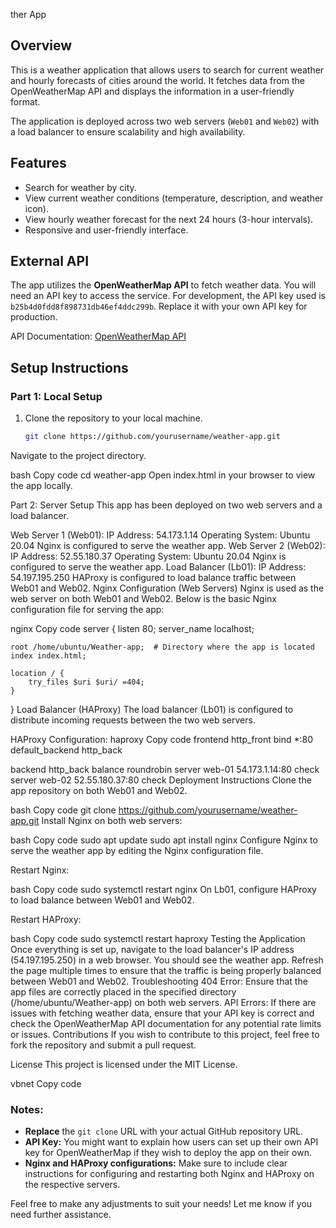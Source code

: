 ther App

## Overview
This is a weather application that allows users to search for current weather and hourly forecasts of cities around the world. It fetches data from the OpenWeatherMap API and displays the information in a user-friendly format.

The application is deployed across two web servers (`Web01` and `Web02`) with a load balancer to ensure scalability and high availability.

## Features
- Search for weather by city.
- View current weather conditions (temperature, description, and weather icon).
- View hourly weather forecast for the next 24 hours (3-hour intervals).
- Responsive and user-friendly interface.

## External API
The app utilizes the **OpenWeatherMap API** to fetch weather data. You will need an API key to access the service. For development, the API key used is `b25b4d0fdd8f898731db46ef4ddc299b`. Replace it with your own API key for production.

API Documentation: [OpenWeatherMap API](https://openweathermap.org/api)

## Setup Instructions

### Part 1: Local Setup
1. Clone the repository to your local machine.
   ```bash
   git clone https://github.com/yourusername/weather-app.git
Navigate to the project directory.

bash
Copy code
cd weather-app
Open index.html in your browser to view the app locally.

Part 2: Server Setup
This app has been deployed on two web servers and a load balancer.

Web Server 1 (Web01):
IP Address: 54.173.1.14
Operating System: Ubuntu 20.04
Nginx is configured to serve the weather app.
Web Server 2 (Web02):
IP Address: 52.55.180.37
Operating System: Ubuntu 20.04
Nginx is configured to serve the weather app.
Load Balancer (Lb01):
IP Address: 54.197.195.250
HAProxy is configured to load balance traffic between Web01 and Web02.
Nginx Configuration (Web Servers)
Nginx is used as the web server on both Web01 and Web02. Below is the basic Nginx configuration file for serving the app:

nginx
Copy code
server {
    listen 80;
    server_name localhost;

    root /home/ubuntu/Weather-app;  # Directory where the app is located
    index index.html;

    location / {
        try_files $uri $uri/ =404;
    }
}
Load Balancer (HAProxy)
The load balancer (Lb01) is configured to distribute incoming requests between the two web servers.

HAProxy Configuration:
haproxy
Copy code
frontend http_front
   bind *:80
   default_backend http_back

backend http_back
   balance roundrobin
   server web-01 54.173.1.14:80 check
   server web-02 52.55.180.37:80 check
Deployment Instructions
Clone the app repository on both Web01 and Web02.

bash
Copy code
git clone https://github.com/yourusername/weather-app.git
Install Nginx on both web servers:

bash
Copy code
sudo apt update
sudo apt install nginx
Configure Nginx to serve the weather app by editing the Nginx configuration file.

Restart Nginx:

bash
Copy code
sudo systemctl restart nginx
On Lb01, configure HAProxy to load balance between Web01 and Web02.

Restart HAProxy:

bash
Copy code
sudo systemctl restart haproxy
Testing the Application
Once everything is set up, navigate to the load balancer's IP address (54.197.195.250) in a web browser. You should see the weather app.
Refresh the page multiple times to ensure that the traffic is being properly balanced between Web01 and Web02.
Troubleshooting
404 Error: Ensure that the app files are correctly placed in the specified directory (/home/ubuntu/Weather-app) on both web servers.
API Errors: If there are issues with fetching weather data, ensure that your API key is correct and check the OpenWeatherMap API documentation for any potential rate limits or issues.
Contributions
If you wish to contribute to this project, feel free to fork the repository and submit a pull request.

License
This project is licensed under the MIT License.

vbnet
Copy code

### Notes:
- **Replace** the `git clone` URL with your actual GitHub repository URL.
- **API Key:** You might want to explain how users can set up their own API key for OpenWeatherMap if they wish to deploy the app on their own.
- **Nginx and HAProxy configurations:** Make sure to include clear instructions for configuring and restarting both Nginx and HAProxy on the respective servers.

Feel free to make any adjustments to suit your needs! Let me know if you need further assistance.
